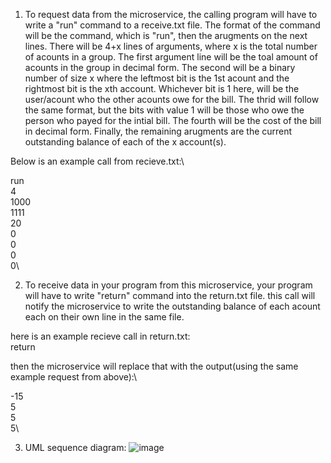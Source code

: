1) To request data from the microservice, the calling program will have to write a "run" command to a receive.txt file. The format of the command will be the command, which is "run", then the arugments on the next lines. There will be 4+x lines of arguments, where x is the total number of acounts in a group. The first argument line will be the toal amount of acounts in the group in decimal form. The second will be a binary number of size x where the leftmost bit is the 1st acount and the rightmost bit is the xth account. Whichever bit is 1 here, will be the user/acount who the other acounts owe for the bill. The thrid will follow the same format, but the bits with value 1 will be those who owe the person who payed for the intial bill. The fourth will be the cost of the bill in decimal form. Finally, the remaining arugments are the current outstanding balance of each of the x account(s).

Below is an example call from recieve.txt:\

run\
4\
1000\
1111\
20\
0\
0\
0\
0\

2) To receive data in your program from this microservice, your program will have to write "return" command into the return.txt file. this call will notify the microservice to write the outstanding balance of each acount each on their own line in the same file.

here is an example recieve call in return.txt:\
return

then the microservice will replace that with the output(using the same example request from above):\

-15\
5\
5\
5\


3) UML sequence diagram: ![image](https://github.com/user-attachments/assets/b8f19356-9cb7-4070-a1ca-85f311fe4910)

